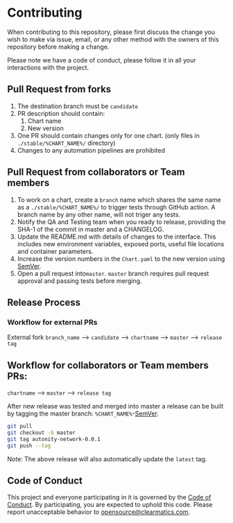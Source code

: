 # Contributing

When contributing to this repository, please first discuss the change you wish to make via issue, email, or any other method with the owners of this repository before making a change.

Please note we have a code of conduct, please follow it in all your interactions with the project.

## Pull Request from forks

1. The destination branch must be `candidate`
2. PR description should contain:
   1. Chart name
   2. New version
3. One PR should contain changes only for one chart. (only files in `./stable/%CHART_NAME%/` directory)
4. Changes to any automation pipelines are prohibited

## Pull Request from collaborators or Team members

1. To work on a chart, create a `branch` name which shares the same name as a `./stable/%CHART_NAME%/` to trigger tests through GitHub action. A branch name by any other name, will not triger any tests.
2. Notify the QA and Testing team when you ready to release, providing the SHA-1 of the commit in master and a CHANGELOG.
3. Update the README.md with details of changes to the interface. This includes new environment variables, exposed ports, useful file locations and container parameters.
4. Increase the version numbers in the `Chart.yaml` to the new version using [SemVer][semver].
5. Open a pull request into`master`. `master` branch requires pull request approval and passing tests before merging.

## Release Process

### Workflow for external PRs
External fork `branch_name` --> `candidate` --> `chartname` --> `master` --> `release tag`

## Workflow for collaborators or Team members PRs:
`chartname` --> `master` --> `release tag`

After new release was tested and merged into master a release can be built by tagging the master branch: `%CHART_NAME%`-[SemVer][semver].
```bash
git pull
git checkout -b master
git tag autonity-network-0.0.1
git push --tag
```

Note: The above release will also automatically update the `latest` tag.


## Code of Conduct
This project and everyone participating in it is governed by the [Code of Conduct][codeofconduct]. By participating, you are expected to uphold this code. Please report unacceptable behavior to [opensource@clearmatics.com][email].

[codeofconduct]: CODE_OF_CONDUCT.md
[semver]: http://semver.org/
[email]: mailto:opensource@clearmatics.com
